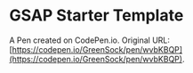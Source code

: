 # GSAP Starter Template

A Pen created on CodePen.io. Original URL: [https://codepen.io/GreenSock/pen/wvbKBQP](https://codepen.io/GreenSock/pen/wvbKBQP).

